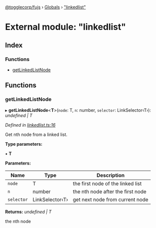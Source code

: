 [@togglecorp/fujs](../README.md) › [Globals](../globals.md) › ["linkedlist"](_linkedlist_.md)

# External module: "linkedlist"

## Index

### Functions

* [getLinkedListNode](_linkedlist_.md#getlinkedlistnode)

## Functions

###  getLinkedListNode

▸ **getLinkedListNode**<**T**>(`node`: T, `n`: number, `selector`: LinkSelector‹T›): *undefined | T*

*Defined in [linkedlist.ts:16](https://github.com/toggle-corp/fujs/blob/4664803/src/linkedlist.ts#L16)*

Get nth node from a linked list.

**Type parameters:**

▪ **T**

**Parameters:**

Name | Type | Description |
------ | ------ | ------ |
`node` | T | the first node of the linked list |
`n` | number | the nth node after the first node |
`selector` | LinkSelector‹T› | get next node from current node  |

**Returns:** *undefined | T*

the nth node
